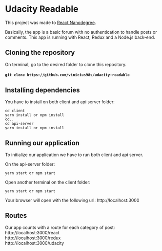 # Udacity Readable
This project was made to [React Nanodegree](https://www.udacity.com/course/react-nanodegree--nd019).

Basically, the app is a basic forum with no authentication to handle posts or comments. This app is running with React, Redux and a Node.js back-end.

## Cloning the repository
On terminal, go to the desired folder to clone this repository.
#### `git clone https://github.com/vinicius98s/udacity-readable`


## Installing dependencies
You have to install on both client and api server folder:
```
cd client
yarn install or npm install
cd..
cd api-server
yarn install or npm install
```

## Running our application
To initialize our application we have to run both client and api server.

On the api-server folder:
```
yarn start or npm start
```

Open another terminal on the client folder:
```
yarn start or npm start
```

Your browser will open with the following url: http://localhost:3000

## Routes
Our app counts with a route for each category of post: <br>
http://localhost:3000/react<br>
http://localhost:3000/redux<br>
http://localhost:3000/udacity<br>
